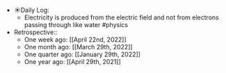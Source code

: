 - ☀️Daily Log:
    - Electricity is produced from the electric field and not from electrons passing through like water #physics
- Retrospective::
    - One week ago: [[April 22nd, 2022]]
    - One month ago: [[March 29th, 2022]]
    - One quarter ago: [[January 29th, 2022]]
    - One year ago: [[April 29th, 2021]]
